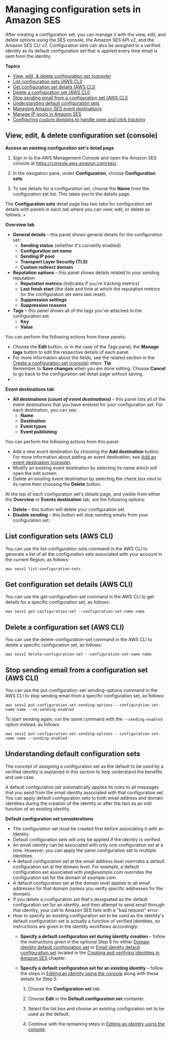 # Managing configuration sets in Amazon SES<a name="managing-configuration-sets"></a>

After creating a configuration set, you can manage it with the view, edit, and delete options using the SES console, the Amazon SES API v2, and the Amazon SES CLI v2\. Configuration sets can also be assigned to a verified identity as its default configuration set that is applied every time email is sent from the identity\.

**Topics**
+ [View, edit, & delete configuration set \(console\)](#console-detail-configuration-sets)
+ [List configuration sets \(AWS CLI\)](#cli-list-configuration-sets)
+ [Get configuration set details \(AWS CLI\)](#cli-get-configuration-set)
+ [Delete a configuration set \(AWS CLI\)](#cli-delete-configuration-set)
+ [Stop sending email from a configuration set \(AWS CLI\)](#cli-configuration-set-stop-sending)
+ [Understanding default configuration sets](#default-config-sets)
+ [Managing Amazon SES event destinations](event-destinations-manage.md)
+ [Manage IP pools in Amazon SES](managing-ip-pools.md)
+ [Configuring custom domains to handle open and click tracking](configure-custom-open-click-domains.md)

## View, edit, & delete configuration set \(console\)<a name="console-detail-configuration-sets"></a><a name="proc-access-exist-config-set"></a>

**Access an existing configuration set's detail page**

1. Sign in to the AWS Management Console and open the Amazon SES console at [https://console\.aws\.amazon\.com/ses/](https://console.aws.amazon.com/ses/)\.

1. In the navigation pane, under **Configuration**, choose **Configuration sets**\.

1. To see details for a configuration set, choose the **Name** from the configuration set list\. This takes you to the details page\.

The **Configuration sets** detail page has two tabs for configuration set details with panels in each tab where you can view, edit, or delete as follows:
+ 

****Overview** tab**
  + **General details** – this panel shows general details for the configuration set:
    + **Sending status** \(whether it's currently enabled\)
    + **Configuration set name**
    + **Sending IP pool**
    + **Transport Layer Security \(TLS\)**
    + **Custom redirect domain**
  + **Reputation options** – this panel shows details related to your sending reputation:
    + **Reputation metrics** \(indicates if you're tracking metrics\)
    + **Last fresh start** \(the date and time at which the reputation metrics for the configuration set were last reset\)\.
    + **Suppression settings**
    + **Suppression reasons**
  + **Tags** – this panel shows all of the tags you've attached to the configuration set\.
    + **Key**
    + **Value**

  

  You can perform the following actions from these panels:
  + Choose the **Edit** button, or in the case of the Tags panel, the **Manage tags** button to edit the respective details of each panel\.
  + For more information about the fields, see the related section in the [Create a configuration set \(console\)](creating-configuration-sets.md#config-sets-create-console) steps\.
**Tip**  
Remember to **Save changes** when you are done editing\. Choose **Cancel** to go back to the configuration set detail page without saving\.
+ 

****Event destinations** tab**
  + **All destinations \(*count of event destinations*\)** – this panel lists all of the event destinations that you have entered for your configuration set\. For each destination, you can see:
    + **Name**
    + **Destination**
    + **Event types**
    + **Event publishing**

  

  You can perform the following actions from this panel:
  + Add a new event destination by choosing the **Add destination** button\. For more information about adding an event destination, see [Add an event destination \(console\)](event-destinations-manage.md#event-destination-add)\.
  + Modify an existing event destination by selecting its name which will open the edit screen\.
  + Delete an existing event destination by selecting the check box next to its name then choosing the **Delete** button\.

At the top of each configuration set's details page, and visible from either the **Overview** or **Events destination** tab, are the following options:
+ **Delete** – this button will delete your configuration set\.
+ **Disable sending** – this button will stop sending emails from your configuration set\.

## List configuration sets \(AWS CLI\)<a name="cli-list-configuration-sets"></a>

You can use the list\-configuration\-sets command in the AWS CLI to generate a list of all the configuration sets associated with your account in the current Region, as follows:

```
aws sesv2 list-configuration-sets
```

## Get configuration set details \(AWS CLI\)<a name="cli-get-configuration-set"></a>

You can use the get\-configuration\-set command in the AWS CLI to get details for a specific configuration set, as follows:

```
aws sesv2 get-configuration-set --configuration-set-name name
```

## Delete a configuration set \(AWS CLI\)<a name="cli-delete-configuration-set"></a>

You can use the delete\-configuration\-set command in the AWS CLI to delete a specific configuration set, as follows:

```
aws sesv2 delete-configuration-set --configuration-set-name name
```

## Stop sending email from a configuration set \(AWS CLI\)<a name="cli-configuration-set-stop-sending"></a>

You can use the put\-configuration\-set\-sending\-options command in the AWS CLI to stop sending email from a specific configuration set, as follows:

```
aws sesv2 put-configuration-set-sending-options --configuration-set-name name --no-sending-enabled
```

To start sending again, run the same command with the `--sending-enabled` option instead, as follows:

```
aws sesv2 put-configuration-set-sending-options --configuration-set-name name --sending-enabled
```

## Understanding default configuration sets<a name="default-config-sets"></a>

The concept of assigning a configuration set as the default to be used by a verified identity is explained in this section to help understand the benefits and use case\.

A default configuration set automatically applies its rules to all messages that you send from the email identity associated with that configuration set\. You can apply default configuration sets to both email address and domain identities during the creation of the identity or after the fact as an edit function of an existing identity\.

**Default configuration set considerations**
+ The configuration set must be created first before associating it with an identity\.
+ Default configuration sets will only be applied if the identity is verified\.
+ An email identity can be associated with only one configuration set at a time\. However, you can apply the same configuration set to multiple identities\.
+ A default configuration set at the email address level overrides a default configuration set at the domain level\. For example, a default configuration set associated with *joe@example\.com* overrides the configuration set for the domain of *example\.com*\.
+ A default configuration set at the domain level applies to all email addresses for that domain \(unless you verify specific addresses for the domain\)\.
+ If you delete a configuration set that's designated as the default configuration set for an identity, and then attempt to send email through that identity, your call to Amazon SES fails with a "bad request" error\.
+ How to specify an existing configuration set to be used as the identity's default configuration set is actually a function of verified identities, so instructions are given in the identity workflows accordingly:
  + **Specify a default configuration set during identity creation** – follow the instructions given in the optional Step 6 for either [Domain identity default configuration set](creating-identities.md#verified-domain-identity-default-config-set) or [Email identity default configuration set](creating-identities.md#verified-email-identity-default-config-set) located in the [Creating and verifying identities in Amazon SES](creating-identities.md) chapter\.
  + **Specify a default configuration set for an existing identity** – follow the steps in [Editing an identity using the console](managing-identities.md#edit-verified-domain) along with these details for Step 5:

    1. Choose the **Configuration set** tab\.

    1. Choose **Edit** in the **Default configuration set** container\.

    1. Select the list box and choose an existing configuration set to be used as the default\.

    1. Continue with the remaining steps in [Editing an identity using the console](managing-identities.md#edit-verified-domain)\.
